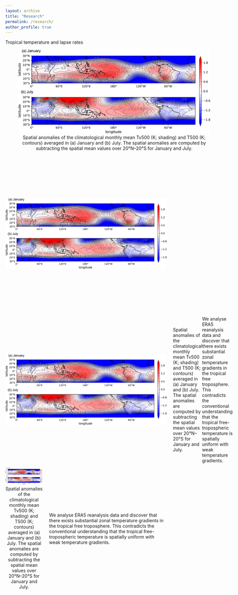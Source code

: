 ```yaml
---
layout: archive
title: "Research"
permalink: /research/
author_profile: true
---
```



Tropical temperature and lapse rates


<figure style="width: 600px; text-align: center;">
  <img src="/images/WTG.jpg" alt="Example Image" width="600px">
  <figcaption> Spatial anomalies of the climatological monthly mean Tv500 (K; shading) and T500 (K; contours) averaged in (a) January and (b) July. The spatial anomalies are computed by subtracting the spatial mean values over 20°N–20°S for January and July.</figcaption>
</figure>



<div style="display: flex; align-items: center;">
  <img src="/images/WTG.jpg" alt="Example Image" width="600px" style="margin-right: 600px;">
  <p style="max-width: 600px;">I used reanalysis data and discovered that there exists substantial zonal temperature gradients in the tropical free troposphere. This contradicts the conventional understanding that the tropical free-tropospheric temperature is spatially uniform with weak temperature gradients. .</p>
</div>

<div style="display: flex; align-items: center;">
  <img src="/images/WTG.jpg" alt="Example Image" width="600px" style="margin-right: 20px;">
  <figcaption> Spatial anomalies of the climatological monthly mean Tv500 (K; shading) and T500 (K; contours) averaged in (a) January and (b) July. The spatial anomalies are computed by subtracting the spatial mean values over 20°N–20°S for January and July.</figcaption>
  <p>We analyse ERA5 reanalysis data and discover that there exists substantial zonal temperature gradients in the tropical free troposphere. This contradicts the conventional understanding that the tropical free-tropospheric temperature is spatially uniform with weak temperature gradients.</p>
</div>

<div style="display: flex; align-items: center;">
  <div style="display: flex; flex-direction: column; align-items: center; width: 600px; margin-right: 20px;">
    <img src="/images/WTG.jpg" alt="Example Image" width="600px">
    <figcaption style="text-align: center; width: 100%; font-size: 14px; margin-top: 5px;">
      Spatial anomalies of the climatological monthly mean Tv500 (K; shading) and T500 (K; contours) averaged in (a) January and (b) July. The spatial anomalies are computed by subtracting the spatial mean values over 20°N–20°S for January and July.
    </figcaption>
  </div>
  <p style="max-width: 500px;">
    We analyse ERA5 reanalysis data and discover that there exists substantial zonal temperature gradients in the tropical free troposphere. This contradicts the conventional understanding that the tropical free-tropospheric temperature is spatially uniform with weak temperature gradients.
  </p>
</div>



